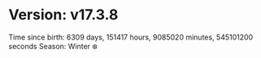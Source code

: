 # Version: v17.3.8
Time since birth: 6309 days, 151417 hours, 9085020 minutes, 545101200 seconds
Season: Winter ❄️
